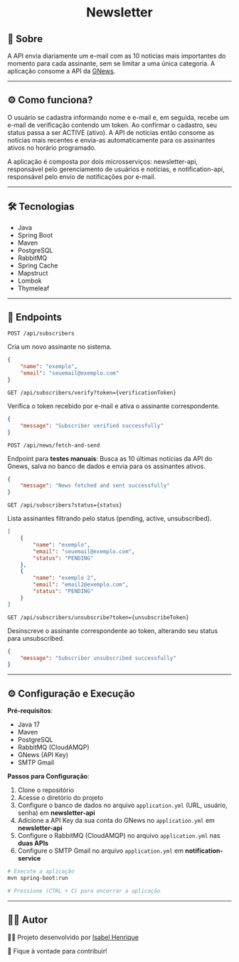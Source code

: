 <h1 align="center">
  Newsletter
</h1>

## 📄 Sobre
A API envia diariamente um e-mail com as 10 notícias mais importantes do momento para cada assinante, sem se limitar a uma única categoria. A aplicação consome a API da [GNews](https://docs.gnews.io/).

---

## ⚙️ Como funciona?
O usuário se cadastra informando nome e e-mail e, em seguida, recebe um e-mail de verificação contendo um token. Ao confirmar o cadastro, seu status passa a ser ACTIVE (ativo). A API de notícias então consome as notícias mais recentes e envia-as automaticamente para os assinantes ativos no horário programado.

A aplicação é composta por dois microsserviços: newsletter-api, responsável pelo gerenciamento de usuários e notícias, e notification-api, responsável pelo envio de notificações por e-mail.

---

## 🛠️ Tecnologias
- Java
- Spring Boot
- Maven
- PostgreSQL
- RabbitMQ
- Spring Cache
- Mapstruct
- Lombok
- Thymeleaf

---

## 📝 Endpoints

`POST /api/subscribers`

Cria um novo assinante no sistema.

```json
{
    "name": "exemplo",
    "email": "seuemail@exemplo.com"
}
```

`GET /api/subscribers/verify?token={verificationToken}`

Verifica o token recebido por e-mail e ativa o assinante correspondente.

```json
{
    "message": "Subscriber verified successfully"
}
```

`POST /api/news/fetch-and-send`

Endpoint para **testes manuais**:
Busca as 10 últimas notícias da API do Gnews, salva no banco de dados e envia para os assinantes ativos.

```json
{
    "message": "News fetched and sent successfully"
}
```

`GET /api/subscribers?status={status}`

Lista assinantes filtrando pelo status (pending, active, unsubscribed).

```json
[
    {
        "name": "exemplo",
        "email": "seuemail@exemplo.com",
        "status": "PENDING"
    },
    {
        "name": "exemplo 2",
        "email": "email2@exemplo.com",
        "status": "PENDING"
    }
]
```
`GET /api/subscribers/unsubscribe?token={unsubscribeToken}`

Desinscreve o assinante correspondente ao token, alterando seu status para unsubscribed.

```json
{
    "message": "Subscriber unsubscribed successfully"
}
```

---

## ⚙️ Configuração e Execução

**Pré-requisitos**:

- Java 17
- Maven
- PostgreSQL
- RabbitMQ (CloudAMQP)
- GNews (API Key)
- SMTP Gmail

**Passos para Configuração**:

1. Clone o repositório
2. Acesse o diretório do projeto
3. Configure o banco de dados no arquivo `application.yml` (URL, usuário, senha) em **newsletter-api**
3. Adicione a API Key da sua conta do GNews no `application.yml` em **newsletter-api**
4. Configure o RabbitMQ (CloudAMQP) no arquivo `application.yml` nas **duas APIs**
5. Configure o SMTP Gmail no arquivo `application.yml` em **notification-service**

```bash
# Execute a aplicação
mvn spring-boot:run

# Pressione (CTRL + C) para encerrar a aplicação
```

---

## 🙋‍♀️ Autor

👩‍💻 Projeto desenvolvido por [Isabel Henrique](https://www.linkedin.com/in/isabel-henrique/)

🤝 Fique à vontade para contribuir!

